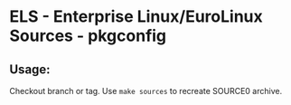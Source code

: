 # ELS - Enterprise Linux/EuroLinux Sources - pkgconfig
 
## Usage:
  Checkout branch or tag. Use `make sources` to recreate  SOURCE0 archive.
